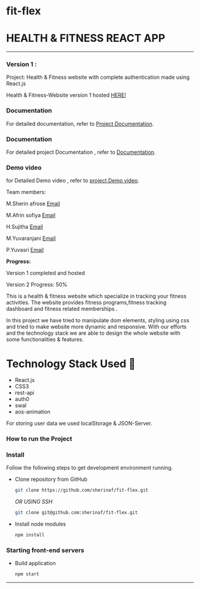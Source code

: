 # fit-flex

# HEALTH & FITNESS REACT APP

-----
### Version 1 : 
Project: Health & Fitness website with complete authentication made using React.js

Health & Fitness-Website version 1 hosted [HERE!](https://fit-flex-red.vercel.app/)

### Documentation
For detailed documentation, refer to [Project Documentation](https://drive.google.com/drive/folders/1k58Q_gPzaeoLfZFZmIPegtguiYjxjhgb?usp=sharing).

### Documentation
For detailed project Documentation , refer to [Documentation](https://drive.google.com/file/d/1bW_isYOl3OSa5Gkgy7F_2IGnXbZsulfm/view?usp=sharing).

### Demo video
for Detailed Demo video , refer to [project Demo video](https://drive.google.com/file/d/1y29mAhlWr4J8uEX5lyHzolv4Zz61tyqd/view?usp=sharing).

Team members:

M.Sherin afrose
[Email](irfanpayan123@gmail.com)

M.Afrin sofiya
[Email](sofiyasalim259@gmail.com)

H.Sujitha
[Email](kameshh73@gmail.com)

M.Yuvaranjani
[Email](yuvaranjaniranjani@gmail.com)

P.Yuvasri 
[Email](Yuvasri2125@gmail.com)

**Progress:**

Version 1 completed and hosted

Version 2 Progress: 50%

This is a health & fitness website which specialize in tracking your fitness activities. The website provides fitness programs,fitness tracking dashboard and fitness related memberships .

In this project we have tried to manipulate dom elements, styling using css and tried to make website more dynamic and responsive. With our efforts and the technology stack we are able to design the whole website with some functionalities & features.


# Technology Stack Used 🌟
* React.js
* CSS3
* rest-api
* auth0
* swal
* aos-animation

For storing user data we used localStorage & JSON-Server.

### How to run the Project
### Install

Follow the following steps to get development environment running.

* Clone repository from GitHub

  ```bash
  git clone https://github.com/sherinaf/fit-flex.git
  ```

   _OR USING SSH_

  ```bash
  git clone git@github.com:sherinaf/fit-flex.git
  ```

* Install node modules

   ```bash
   npm install
   ```


### Starting front-end servers

* Build application

  ```bash
  npm start
  ```
---
